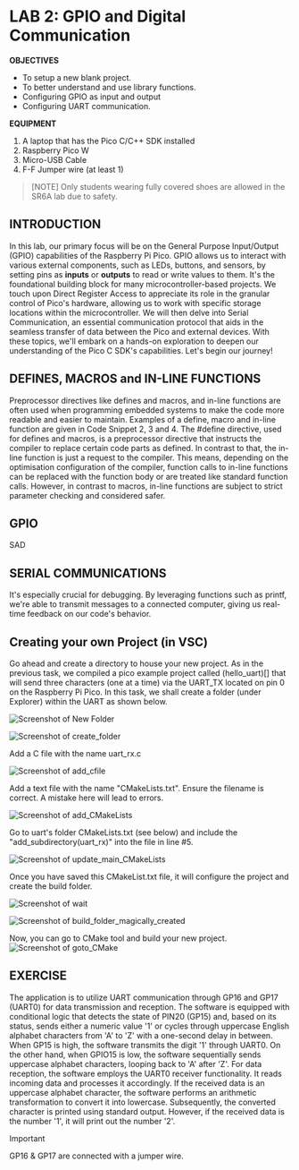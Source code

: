 # LAB 2: GPIO and Digital Communication

**OBJECTIVES**
- To setup a new blank project.
- To better understand and use library functions.
- Configuring GPIO as input and output
- Configuring UART communication.

**EQUIPMENT** 
1.	A laptop that has the Pico C/C++ SDK installed
2.	Raspberry Pico W
3.	Micro-USB Cable
4.	F-F Jumper wire (at least 1)

> [NOTE]
> Only students wearing fully covered shoes are allowed in the SR6A lab due to safety.

## **INTRODUCTION** 

In this lab, our primary focus will be on the General Purpose Input/Output (GPIO) capabilities of the Raspberry Pi Pico. GPIO allows us to interact with various external components, such as LEDs, buttons, and sensors, by setting pins as __inputs__ or __outputs__ to read or write values to them. It's the foundational building block for many microcontroller-based projects. We touch upon Direct Register Access to appreciate its role in the granular control of Pico's hardware, allowing us to work with specific storage locations within the microcontroller. We will then delve into Serial Communication, an essential communication protocol that aids in the seamless transfer of data between the Pico and external devices. With these topics, we'll embark on a hands-on exploration to deepen our understanding of the Pico C SDK's capabilities. Let's begin our journey!

## **DEFINES, MACROS and IN-LINE FUNCTIONS** 

Preprocessor directives like defines and macros, and in-line functions are often used when programming embedded systems to make the code more readable and easier to maintain.  Examples of a define, macro and in-line function are given in Code Snippet 2, 3 and 4. The #define directive, used for defines and macros, is a preprocessor directive that instructs the compiler to replace certain code parts as defined. In contrast to that, the in-line function is just a request to the compiler. This means, depending on the optimisation configuration of the compiler, function calls to in-line functions can be replaced with the function body or are treated like standard function calls. However, in contrast to macros, in-line functions are subject to strict parameter checking and considered safer.

## **GPIO** 

SAD


## **SERIAL COMMUNICATIONS**

It's especially crucial for debugging. By leveraging functions such as printf, we're able to transmit messages to a connected computer, giving us real-time feedback on our code's behavior.

## **Creating your own Project (in VSC)** 

Go ahead and create a directory to house your new project. As in the previous task, we compiled a pico example project called (hello_uart)[] that will send three characters (one at a time) via the UART_TX located on pin 0 on the Raspberry Pi Pico.  In this task, we shall create a folder (under Explorer) within the UART as shown below.

![Screenshot of New Folder](img/new_folder.png)

![Screenshot of create_folder](img/create_folder.png)

Add a C file with the name uart_rx.c

![Screenshot of add_cfile](img/add_cfile.png)

Add a text file with the name "CMakeLists.txt". Ensure the filename is correct. A mistake here will lead to errors.

![Screenshot of add_CMakeLists](img/add_CMakeLists.png)

Go to uart's folder CMakeLists.txt (see below) and include the "add_subdirectory(uart_rx)" into the file in line #5.

![Screenshot of update_main_CMakeLists](img/update_main_CMakeLists.png)

Once you have saved this CMakeList.txt file, it will configure the project and create the build folder.

![Screenshot of wait](img/wait.png)

![Screenshot of build_folder_magically_created](img/build_folder_magically_created.png)

Now, you can go to CMake tool and build your new project.
![Screenshot of goto_CMake](img/goto_CMake.png)

## **EXERCISE**

The application is to utilize UART communication through GP16 and GP17 (UART0) for data transmission and reception. The software is equipped with conditional logic that detects the state of PIN20 (GP15) and, based on its status, sends either a numeric value '1' or cycles through uppercase English alphabet characters from 'A' to 'Z' with a one-second delay in between. When GP15 is high, the software transmits the digit '1' through UART0. On the other hand, when GPIO15 is low, the software sequentially sends uppercase alphabet characters, looping back to 'A' after 'Z'. For data reception, the software employs the UART0 receiver functionality. It reads incoming data and processes it accordingly. If the received data is an uppercase alphabet character, the software performs an arithmetic transformation to convert it into lowercase. Subsequently, the converted character is printed using standard output. However, if the received data is the number '1', it will print out the number '2'. 

> [!IMPORTANT]
> GP16 & GP17 are connected with a jumper wire.

